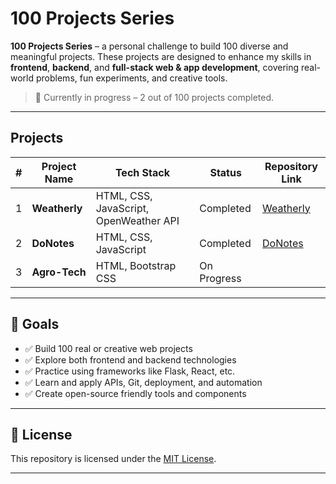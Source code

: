 # 100 Projects Series

**100 Projects Series** – a personal challenge to build 100 diverse and meaningful projects. These projects are designed to enhance my skills in **frontend**, **backend**, and **full-stack web & app development**, covering real-world problems, fun experiments, and creative tools.

> 🚧 Currently in progress – 2 out of 100 projects completed.

---

## Projects

| # | Project Name | Tech Stack | Status | Repository Link |
|---|--------------|------------|--------|-----------------|
| 1 | **Weatherly** | HTML, CSS, JavaScript, OpenWeather API | Completed |[Weatherly](https://github.com/Alwin42/Project_100/tree/main/Weatherly)|
| 2 | **DoNotes** | HTML, CSS, JavaScript | Completed | [DoNotes](https://github.com/Alwin42/Project_100/tree/main/DoNotes)|
| 3 | **Agro-Tech** | HTML, Bootstrap CSS | On Progress |

---

## 🎯 Goals

- ✅ Build 100 real or creative web projects
- ✅ Explore both frontend and backend technologies
- ✅ Practice using frameworks like Flask, React, etc.
- ✅ Learn and apply APIs, Git, deployment, and automation
- ✅ Create open-source friendly tools and components

---


## 📜 License

This repository is licensed under the [MIT License](LICENSE).

---